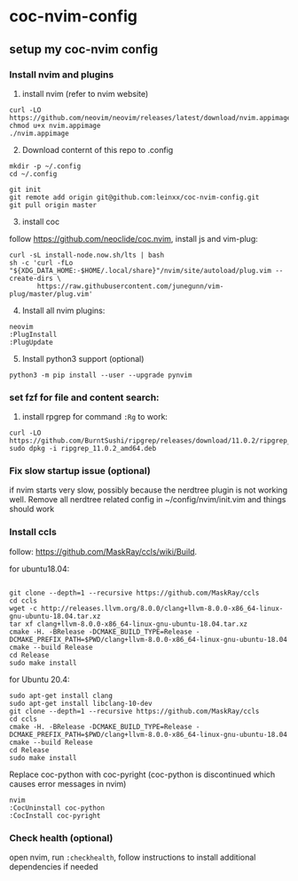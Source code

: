 # coc-nvim-config
## setup my coc-nvim config

### Install nvim and plugins

1. install nvim (refer to nvim website)

```
curl -LO https://github.com/neovim/neovim/releases/latest/download/nvim.appimage
chmod u+x nvim.appimage
./nvim.appimage
```
2. Download conternt of this repo to .config

```
mkdir -p ~/.config
cd ~/.config

git init
git remote add origin git@github.com:leinxx/coc-nvim-config.git
git pull origin master
```

3. install coc

follow https://github.com/neoclide/coc.nvim, install js and vim-plug:

```
curl -sL install-node.now.sh/lts | bash
sh -c 'curl -fLo "${XDG_DATA_HOME:-$HOME/.local/share}"/nvim/site/autoload/plug.vim --create-dirs \
       https://raw.githubusercontent.com/junegunn/vim-plug/master/plug.vim'
 ```

4. Install all nvim plugins:

```
neovim
:PlugInstall
:PlugUpdate
```

5. Install python3 support (optional)

```
python3 -m pip install --user --upgrade pynvim
```


### set fzf for file and content search:

1. install rpgrep for command `:Rg` to work:

```
curl -LO https://github.com/BurntSushi/ripgrep/releases/download/11.0.2/ripgrep_11.0.2_amd64.deb
sudo dpkg -i ripgrep_11.0.2_amd64.deb
```

### Fix slow startup issue (optional)

if nvim starts very slow, possibly because the nerdtree plugin is not working well. Remove all nerdtree related config in ~/config/nvim/init.vim and things should work

### Install ccls

follow: https://github.com/MaskRay/ccls/wiki/Build.

for ubuntu18.04:

```

git clone --depth=1 --recursive https://github.com/MaskRay/ccls
cd ccls
wget -c http://releases.llvm.org/8.0.0/clang+llvm-8.0.0-x86_64-linux-gnu-ubuntu-18.04.tar.xz
tar xf clang+llvm-8.0.0-x86_64-linux-gnu-ubuntu-18.04.tar.xz
cmake -H. -BRelease -DCMAKE_BUILD_TYPE=Release -DCMAKE_PREFIX_PATH=$PWD/clang+llvm-8.0.0-x86_64-linux-gnu-ubuntu-18.04
cmake --build Release
cd Release
sudo make install
```

for Ubuntu 20.4:

```
sudo apt-get install clang
sudo apt-get install libclang-10-dev
git clone --depth=1 --recursive https://github.com/MaskRay/ccls
cd ccls
cmake -H. -BRelease -DCMAKE_BUILD_TYPE=Release -DCMAKE_PREFIX_PATH=$PWD/clang+llvm-8.0.0-x86_64-linux-gnu-ubuntu-18.04
cmake --build Release
cd Release
sudo make install
```

Replace coc-python with coc-pyright (coc-python is discontinued which causes error messages in nvim)

```
nvim
:CocUninstall coc-python
:CocInstall coc-pyright
```

### Check health (optional)

open nvim, run `:checkhealth`, follow instructions to install additional dependencies if needed

